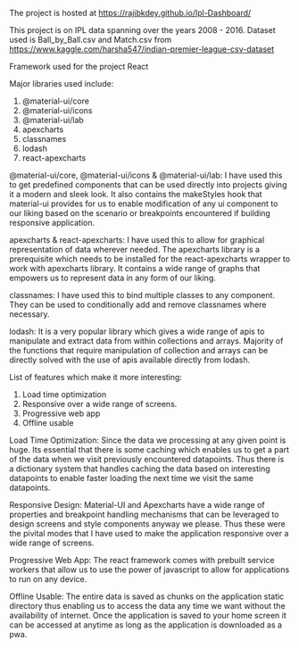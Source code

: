 The project is hosted at https://rajibkdey.github.io/Ipl-Dashboard/

This project is on IPL data spanning over the years 2008 - 2016.
Dataset used is Ball_by_Ball.csv and Match.csv from https://www.kaggle.com/harsha547/indian-premier-league-csv-dataset

Framework used for the project React

Major libraries used include:
1. @material-ui/core
2. @material-ui/icons
3. @material-ui/lab
4. apexcharts
5. classnames
6. lodash
7. react-apexcharts

@material-ui/core, @material-ui/icons & @material-ui/lab:
I have used this to get predefined components that can be used directly into projects giving it a modern and sleek look. It also contains the makeStyles hook that material-ui provides for us to enable modification of any ui component to our liking based on the scenario or breakpoints encountered if building responsive application.

apexcharts & react-apexcharts:
I have used this to allow for graphical representation of data wherever needed. The apexcharts library is a prerequisite which needs to be installed for the react-apexcharts wrapper to work with apexcharts library. It contains a wide range of graphs that empowers us to represent data in any form of our liking.

classnames:
I have used this to bind multiple classes to any component. They can be used to conditionally add and remove classnames where necessary.

lodash:
It is a very popular library which gives a wide range of apis to manipulate and extract data from within collections and arrays. Majority of the functions that require manipulation of collection and arrays can be directly solved with the use of apis available directly from lodash.

List of features which make it more interesting:
1. Load time optimization
2. Responsive over a wide range of screens.
3. Progressive web app
4. Offline usable

Load Time Optimization:
Since the data we processing at any given point is huge. Its essential that there is some caching which enables us to get a part of the data when we visit previously encountered datapoints. Thus there is a dictionary system that handles caching the data based on interesting datapoints to enable faster loading the next time we visit the same datapoints.

Responsive Design:
Material-UI and Apexcharts have a wide range of properties and breakpoint handling mechanisms that can be leveraged to design screens and style components anyway we please. Thus these were the pivital modes that I have used to make the application responsive over a wide range of screens.

Progressive Web App:
The react framework comes with prebuilt service workers that allow us to use the power of javascript to allow for applications to run on any device.

Offline Usable:
The entire data is saved as chunks on the application static directory thus enabling us to access the data any time we want without the availability of internet. Once the application is saved to your home screen it can be accessed at anytime as long as the application is downloaded as a pwa.
